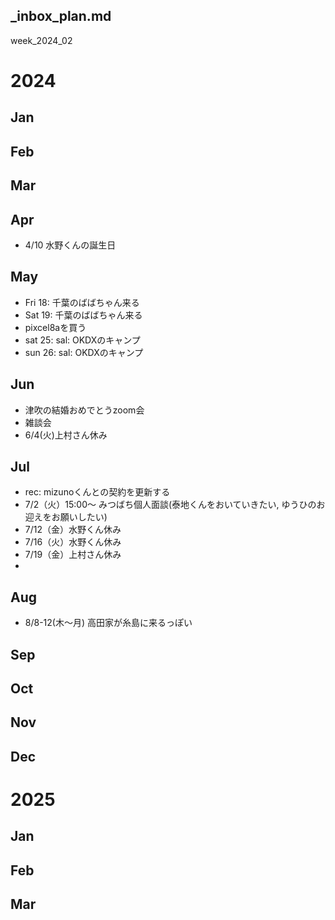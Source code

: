 _inbox_plan.md
---

week_2024_02

# 2024
## Jan
## Feb

## Mar

## Apr
- 4/10 水野くんの誕生日

## May
- Fri 18: 千葉のばばちゃん来る
- Sat 19: 千葉のばばちゃん来る
- pixcel8aを買う
- sat 25: sal: OKDXのキャンプ
- sun 26: sal: OKDXのキャンプ

## Jun
- 津吹の結婚おめでとうzoom会
- 雑談会
- 6/4(火)上村さん休み

## Jul
- rec: mizunoくんとの契約を更新する
- 7/2（火）15:00〜 みつばち個人面談(泰地くんをおいていきたい, ゆうひのお迎えをお願いしたい)
- 7/12（金）水野くん休み
- 7/16（火）水野くん休み
- 7/19（金）上村さん休み
-

## Aug
- 8/8-12(木〜月) 高田家が糸島に来るっぽい


## Sep

## Oct

## Nov

## Dec

# 2025
## Jan
## Feb
## Mar